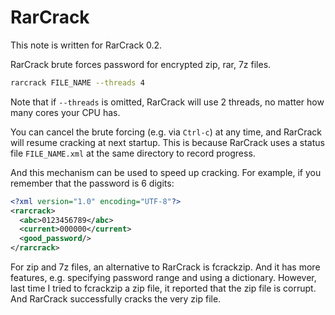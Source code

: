 # RarCrack

This note is written for RarCrack 0.2.

RarCrack brute forces password for encrypted zip, rar, 7z files.

```sh
rarcrack FILE_NAME --threads 4
```

Note that if `--threads` is omitted, RarCrack will use 2 threads, no matter how many cores your CPU has.

You can cancel the brute forcing (e.g. via `Ctrl-c`) at any time,
and RarCrack will resume cracking at next startup.
This is because RarCrack uses a status file `FILE_NAME.xml` at the same directory to record progress.

And this mechanism can be used to speed up cracking.
For example, if you remember that the password is 6 digits:

```xml
<?xml version="1.0" encoding="UTF-8"?>
<rarcrack>
  <abc>0123456789</abc>
  <current>000000</current>
  <good_password/>
</rarcrack>
```

For zip and 7z files, an alternative to RarCrack is fcrackzip.
And it has more features, e.g. specifying password range and using a dictionary.
However, last time I tried to fcrackzip a zip file,
it reported that the zip file is corrupt.
And RarCrack successfully cracks the very zip file.
